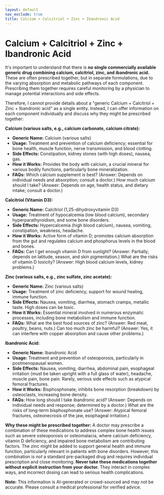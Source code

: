 ```yaml
---
layout: default
nav_exclude: true
title: Calcium + Calcitriol + Zinc + Ibandronic Acid
---
```


# Calcium + Calcitriol + Zinc + Ibandronic Acid

It's important to understand that there is **no single commercially available generic drug combining calcium, calcitriol, zinc, and ibandronic acid.**  These are often prescribed together, but in separate formulations, due to the varying absorption and metabolic pathways of each component.  Prescribing them together requires careful monitoring by a physician to manage potential interactions and side effects.

Therefore, I cannot provide details about a "generic Calcium + Calcitriol + Zinc + Ibandronic acid" as a single entity.  Instead, I can offer information on each component individually and discuss why they might be prescribed together:

**Calcium (various salts, e.g., calcium carbonate, calcium citrate):**

* **Generic Name:** Calcium (various salts)
* **Usage:**  Treatment and prevention of calcium deficiency; essential for bone health, muscle function, nerve transmission, and blood clotting.
* **Side Effects:** Constipation, kidney stones (with high doses), nausea, gas.
* **How it Works:**  Provides the body with calcium, a crucial mineral for various bodily functions, particularly bone mineralization.
* **FAQs:**  Which calcium supplement is best?  (Answer: Depends on individual needs and absorption; consult a doctor.)  How much calcium should I take? (Answer: Depends on age, health status, and dietary intake; consult a doctor.)


**Calcitriol (Vitamin D3):**

* **Generic Name:** Calcitriol (1,25-dihydroxyvitamin D3)
* **Usage:** Treatment of hypocalcemia (low blood calcium), secondary hyperparathyroidism, and some bone disorders.
* **Side Effects:** Hypercalcemia (high blood calcium), nausea, vomiting, constipation, weakness, headache.
* **How it Works:**  Active form of vitamin D; promotes calcium absorption from the gut and regulates calcium and phosphorus levels in the blood and bones.
* **FAQs:**  Can I get enough vitamin D from sunlight? (Answer: Partially; depends on latitude, season, and skin pigmentation.)  What are the risks of vitamin D toxicity? (Answer: High blood calcium levels, kidney problems.)


**Zinc (various salts, e.g., zinc sulfate, zinc acetate):**

* **Generic Name:** Zinc (various salts)
* **Usage:** Treatment of zinc deficiency, support for wound healing, immune function.
* **Side Effects:** Nausea, vomiting, diarrhea, stomach cramps, metallic taste.  High doses can be toxic.
* **How it Works:**  Essential mineral involved in numerous enzymatic processes, including bone metabolism and immune function.
* **FAQs:**  What are the best food sources of zinc? (Answer: Red meat, poultry, beans, nuts.)  Can too much zinc be harmful? (Answer: Yes, it can interfere with copper absorption and cause other problems.)


**Ibandronic Acid:**

* **Generic Name:** Ibandronic Acid
* **Usage:** Treatment and prevention of osteoporosis, particularly in postmenopausal women.
* **Side Effects:**  Nausea, vomiting, diarrhea, abdominal pain, esophageal irritation (must be taken upright with a full glass of water), headache, muscle pain, bone pain.  Rarely, serious side effects such as atypical femoral fractures.
* **How it Works:** Bisphosphonate; inhibits bone resorption (breakdown) by osteoclasts, increasing bone density.
* **FAQs:**  How long should I take ibandronic acid? (Answer: Depends on individual needs and response; determined by a doctor.)  What are the risks of long-term bisphosphonate use? (Answer: Atypical femoral fractures, osteonecrosis of the jaw, esophageal irritation.)



**Why these might be prescribed together:**  A doctor may prescribe a combination of these medications to address complex bone health issues such as severe osteoporosis or osteomalacia, where calcium deficiency, vitamin D deficiency, and impaired bone metabolism are contributing factors.  The zinc might be added to support general health and immune function, particularly relevant in patients with bone disorders.  However, this combination is *not* a standard pre-packaged drug and requires individual prescription and close monitoring.  **Never take these medications together without explicit instruction from your doctor.**  They interact in complex ways, and incorrect dosing can lead to serious health complications.


**Note:** This information is AI-generated or crowd-sourced and may not be accurate. Please consult a medical professional for verified advice.